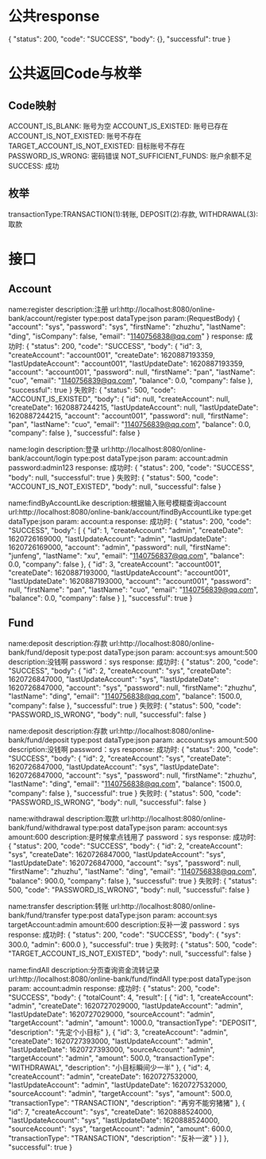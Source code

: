 # 公共response

{
    "status": 200,
    "code": "SUCCESS",
    "body": {},
    "successful": true
}

# 公共返回Code与枚举

## Code映射

ACCOUNT_IS_BLANK: 账号为空
ACCOUNT_IS_EXISTED: 账号已存在
ACCOUNT_IS_NOT_EXISTED: 账号不存在
TARGET_ACCOUNT_IS_NOT_EXISTED: 目标账号不存在
PASSWORD_IS_WRONG: 密码错误
NOT_SUFFICIENT_FUNDS: 账户余额不足
SUCCESS: 成功

## 枚举

transactionType:TRANSACTION(1):转账, DEPOSIT(2):存款, WITHDRAWAL(3):取款

# 接口

## Account

name:register
description:注册
url:http://localhost:8080/online-bank/account/register
type:post
dataType:json
param:(RequestBody)
	{
	  "account": "sys",
	  "password": "sys",
	  "firstName": "zhuzhu",
	  "lastName": "ding",
	  "isCompany": false,
	  "email": "1140756838@qq.com"
	}
response:
	成功时:
	{
	    "status": 200,
	    "code": "SUCCESS",
	    "body": {
	        "id": 3,
	        "createAccount": "account001",
	        "createDate": 1620887193359,
	        "lastUpdateAccount": "account001",
	        "lastUpdateDate": 1620887193359,
	        "account": "account001",
	        "password": null,
	        "firstName": "pan",
	        "lastName": "cuo",
	        "email": "1140756839@qq.com",
	        "balance": 0.0,
	        "company": false
	    },
	    "successful": true
	}
	失败时:
	{
	    "status": 500,
	    "code": "ACCOUNT_IS_EXISTED",
	    "body": {
	        "id": null,
	        "createAccount": null,
	        "createDate": 1620887244215,
	        "lastUpdateAccount": null,
	        "lastUpdateDate": 1620887244215,
	        "account": "account001",
	        "password": null,
	        "firstName": "pan",
	        "lastName": "cuo",
	        "email": "1140756839@qq.com",
	        "balance": 0.0,
	        "company": false
	    },
	    "successful": false
	}


name:login
description:登录
url:http://localhost:8080/online-bank/account/login
type:post
dataType:json
param:
	account:admin
	password:admin123
response:
	成功时:
	{
	    "status": 200,
	    "code": "SUCCESS",
	    "body": null,
	    "successful": true
	}
	失败时:
	{
	    "status": 500,
	    "code": "ACCOUNT_IS_NOT_EXISTED",
	    "body": null,
	    "successful": false
	}


name:findByAccountLike
description:根据输入账号模糊查询account
url:http://localhost:8080/online-bank/account/findByAccountLike
type:get
dataType:json
param:
	account:a
response:
	成功时:
	{
	    "status": 200,
	    "code": "SUCCESS",
	    "body": [
	        {
	            "id": 1,
	            "createAccount": "admin",
	            "createDate": 1620726169000,
	            "lastUpdateAccount": "admin",
	            "lastUpdateDate": 1620726169000,
	            "account": "admin",
	            "password": null,
	            "firstName": "junfeng",
	            "lastName": "xu",
	            "email": "1140756837@qq.com",
	            "balance": 0.0,
	            "company": false
	        },
	        {
	            "id": 3,
	            "createAccount": "account001",
	            "createDate": 1620887193000,
	            "lastUpdateAccount": "account001",
	            "lastUpdateDate": 1620887193000,
	            "account": "account001",
	            "password": null,
	            "firstName": "pan",
	            "lastName": "cuo",
	            "email": "1140756839@qq.com",
	            "balance": 0.0,
	            "company": false
	        }
	    ],
	    "successful": true
	}

## Fund

name:deposit
description:存款
url:http://localhost:8080/online-bank/fund/deposit
type:post
dataType:json
param:
	account:sys
	amount:500
	description:没钱啊
	password：sys
response:
	成功时:
	{
	    "status": 200,
	    "code": "SUCCESS",
	    "body": {
	        "id": 2,
	        "createAccount": "sys",
	        "createDate": 1620726847000,
	        "lastUpdateAccount": "sys",
	        "lastUpdateDate": 1620726847000,
	        "account": "sys",
	        "password": null,
	        "firstName": "zhuzhu",
	        "lastName": "ding",
	        "email": "1140756838@qq.com",
	        "balance": 1500.0,
	        "company": false
	    },
	    "successful": true
	}
	失败时:
	{
	    "status": 500,
	    "code": "PASSWORD_IS_WRONG",
	    "body": null,
	    "successful": false
	}

name:deposit
description:存款
url:http://localhost:8080/online-bank/fund/deposit
type:post
dataType:json
param:
	account:sys
	amount:500
	description:没钱啊
	password：sys
response:
	成功时:
	{
	    "status": 200,
	    "code": "SUCCESS",
	    "body": {
	        "id": 2,
	        "createAccount": "sys",
	        "createDate": 1620726847000,
	        "lastUpdateAccount": "sys",
	        "lastUpdateDate": 1620726847000,
	        "account": "sys",
	        "password": null,
	        "firstName": "zhuzhu",
	        "lastName": "ding",
	        "email": "1140756838@qq.com",
	        "balance": 1500.0,
	        "company": false
	    },
	    "successful": true
	}
	失败时:
	{
	    "status": 500,
	    "code": "PASSWORD_IS_WRONG",
	    "body": null,
	    "successful": false
	}

name:withdrawal
description:取款
url:http://localhost:8080/online-bank/fund/withdrawal
type:post
dataType:json
param:
	account:sys
	amount:600
	description:是时候拿点钱用了
	password：sys
response:
	成功时:
	{
	    "status": 200,
	    "code": "SUCCESS",
	    "body": {
	        "id": 2,
	        "createAccount": "sys",
	        "createDate": 1620726847000,
	        "lastUpdateAccount": "sys",
	        "lastUpdateDate": 1620726847000,
	        "account": "sys",
	        "password": null,
	        "firstName": "zhuzhu",
	        "lastName": "ding",
	        "email": "1140756838@qq.com",
	        "balance": 900.0,
	        "company": false
	    },
	    "successful": true
	}
	失败时:
	{
	    "status": 500,
	    "code": "PASSWORD_IS_WRONG",
	    "body": null,
	    "successful": false
	}

name:transfer
description:转账
url:http://localhost:8080/online-bank/fund/transfer
type:post
dataType:json
param:
	account:sys
	targetAccount:admin
	amount:600
	description:反补一波
	password：sys
response:
	成功时:
	{
	    "status": 200,
	    "code": "SUCCESS",
	    "body": {
	        "sys": 300.0,
	        "admin": 600.0
	    },
	    "successful": true
	}
	失败时:
	{
	    "status": 500,
	    "code": "TARGET_ACCOUNT_IS_NOT_EXISTED",
	    "body": null,
	    "successful": false
	}

name:findAll
description:分页查询资金流转记录
url:http://localhost:8080/online-bank/fund/findAll
type:post
dataType:json
param:
	account:admin
response:
	成功时:
	{
	    "status": 200,
	    "code": "SUCCESS",
	    "body": {
	        "totalCount": 4,
	        "result": [
	            {
	                "id": 1,
	                "createAccount": "admin",
	                "createDate": 1620727029000,
	                "lastUpdateAccount": "admin",
	                "lastUpdateDate": 1620727029000,
	                "sourceAccount": "admin",
	                "targetAccount": "admin",
	                "amount": 1000.0,
	                "transactionType": "DEPOSIT",
	                "description": "先定个小目标"
	            },
	            {
	                "id": 3,
	                "createAccount": "admin",
	                "createDate": 1620727393000,
	                "lastUpdateAccount": "admin",
	                "lastUpdateDate": 1620727393000,
	                "sourceAccount": "admin",
	                "targetAccount": "admin",
	                "amount": 500.0,
	                "transactionType": "WITHDRAWAL",
	                "description": "小目标瞬间少一半"
	            },
	            {
	                "id": 4,
	                "createAccount": "admin",
	                "createDate": 1620727532000,
	                "lastUpdateAccount": "admin",
	                "lastUpdateDate": 1620727532000,
	                "sourceAccount": "admin",
	                "targetAccount": "sys",
	                "amount": 500.0,
	                "transactionType": "TRANSACTION",
	                "description": "再穷不能穷猪猪"
	            },
	            {
	                "id": 7,
	                "createAccount": "sys",
	                "createDate": 1620888524000,
	                "lastUpdateAccount": "sys",
	                "lastUpdateDate": 1620888524000,
	                "sourceAccount": "sys",
	                "targetAccount": "admin",
	                "amount": 600.0,
	                "transactionType": "TRANSACTION",
	                "description": "反补一波"
	            }
	        ]
	    },
	    "successful": true
	}